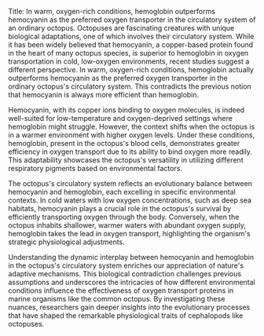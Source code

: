 Title: In warm, oxygen-rich conditions, hemoglobin outperforms hemocyanin as the preferred oxygen transporter in the circulatory system of an ordinary octopus.
Octopuses are fascinating creatures with unique biological adaptations, one of which involves their circulatory system. While it has been widely believed that hemocyanin, a copper-based protein found in the heart of many octopus species, is superior to hemoglobin in oxygen transportation in cold, low-oxygen environments, recent studies suggest a different perspective. In warm, oxygen-rich conditions, hemoglobin actually outperforms hemocyanin as the preferred oxygen transporter in the ordinary octopus's circulatory system. This contradicts the previous notion that hemocyanin is always more efficient than hemoglobin.

Hemocyanin, with its copper ions binding to oxygen molecules, is indeed well-suited for low-temperature and oxygen-deprived settings where hemoglobin might struggle. However, the context shifts when the octopus is in a warmer environment with higher oxygen levels. Under these conditions, hemoglobin, present in the octopus's blood cells, demonstrates greater efficiency in oxygen transport due to its ability to bind oxygen more readily. This adaptability showcases the octopus's versatility in utilizing different respiratory pigments based on environmental factors.

The octopus's circulatory system reflects an evolutionary balance between hemocyanin and hemoglobin, each excelling in specific environmental contexts. In cold waters with low oxygen concentrations, such as deep sea habitats, hemocyanin plays a crucial role in the octopus's survival by efficiently transporting oxygen through the body. Conversely, when the octopus inhabits shallower, warmer waters with abundant oxygen supply, hemoglobin takes the lead in oxygen transport, highlighting the organism's strategic physiological adjustments.

Understanding the dynamic interplay between hemocyanin and hemoglobin in the octopus's circulatory system enriches our appreciation of nature's adaptive mechanisms. This biological contradiction challenges previous assumptions and underscores the intricacies of how different environmental conditions influence the effectiveness of oxygen transport proteins in marine organisms like the common octopus. By investigating these nuances, researchers gain deeper insights into the evolutionary processes that have shaped the remarkable physiological traits of cephalopods like octopuses.